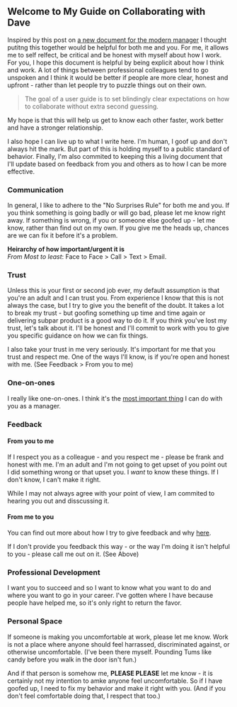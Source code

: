 ## Welcome to My Guide on Collaborating with Dave

Inspired by this post on [a new document for the modern manager](http://firstround.com/review/the-indispensable-document-for-the-modern-manager/)  I thought putitng this together would be helpful for both me and you. For me, it allows me to self relfect, be critical and be honest with myself about how I work. For you, I hope this document is helpful by being explicit about how I think and work. A lot of things between professional colleagues tend to go unspoken and I think it would be better if people are more clear, honest and upfront - rather than let people try to puzzle things out on their own. 

> The goal of a user guide is to set blindingly clear expectations on how to collaborate without extra second guessing.

My hope is that this will help us get to know each other faster, work better and have a stronger relationship.  

I also hope I can live up to what I write here. I'm human, I goof up and don't always hit the mark. But part of this is holding myself to a public standard of behavior. Finally, I'm also commited to keeping this a living document that I'll update based on feedback from you and others as to how I can be more effective.

### Communication
In general, I like to adhere to the "No Surprises Rule" for both me and you. If you think something is going badly or will go bad, please let me know right away. If something is wrong, if you or someone else goofed up - let me know, rather than find out on my own. If you give me the heads up, chances are we can fix it before it's a problem.

**Heirarchy of how important/urgent it is**  
*From Most to least*: Face to Face > Call > Text > Email.

### Trust
Unless this is your first or second job ever, my default assumption is that you're an adult and I can trust you. From experience I know that this is not always the case, but I try to give you the benefit of the doubt. It takes a lot to break my trust - but goofing something up time and time again or delivering subpar product is a good way to do it. If you think you've lost my trust, let's talk about it. I'll be honest and I'll commit to work with you to give you specific guidance on how we can fix things.

I also take your trust in me very seriously. It's important for me that you trust and respect me. One of the ways I'll know, is if you're open and honest with me. (See Feedback > From you to me)

### One-on-ones
I really like one-on-ones. I think it's the [most important thing](https://www.manager-tools.com/.../the-single-most-effective-management-tool-part-1) I can do with you as a manager. 

### Feedback
#### From you to me
If I respect you as a colleague - and you respect me - please be frank and honest with me. I'm an adult and I'm not going to get upset of you point out I did something wrong or that upset you. I *want* to know these things. If I don't know, I can't make it right.  

While I may not always agree with your point of view, I am commited to hearing you out and disscussing it.

#### From me to you

You can find out more about how I try to give feedback and why [here](https://www.manager-tools.com/2005/07/giving-effective-feedback
).

If I don't provide you feedback this way - or the way I'm doing it isn't helpful to you - please call me out on it. (See Above)

### Professional Development
I want you to succeed and so I want to know what you want to do and where you want to go in your career. I've gotten where I have because people have helped me, so it's only right to return the favor. 

### Personal Space
If someone is making you uncomfortable at work, please let me know. Work is not a place where anyone should feel harrassed, discriminated against, or otherwise uncomfortable. (I've been there myself. Pounding Tums like candy before you walk in the door isn't fun.) 

And if that person is somehow me, **PLEASE PLEASE** let me know - it is certainly not my intention to amke anyone feel uncomfortable. So if I have goofed up, I need to fix my behavior and make it right with you. (And if you don't feel comfortable doing that, I respect that too.)
